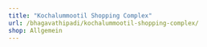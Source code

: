 ```yaml
---
title: "Kochalummootil Shopping Complex"
url: /bhagavathipadi/kochalummootil-shopping-complex/
shop: Allgemein
---
```

